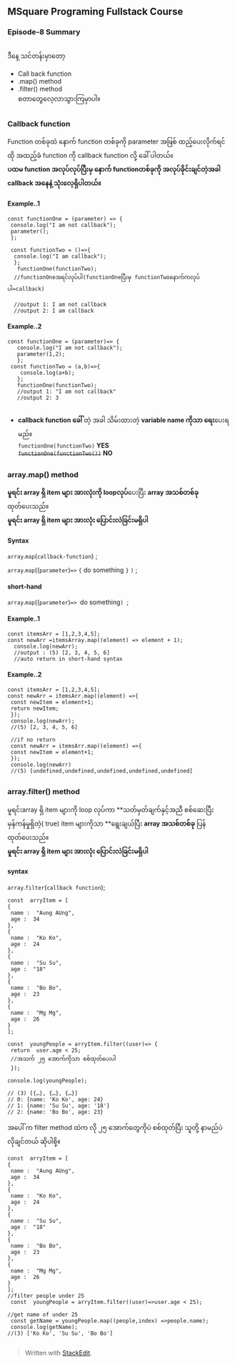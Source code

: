 ﻿## MSquare Programing Fullstack Course
### Episode-8 Summary
##
ဒီနေ့ သင်တန်းမှာတော့ <br>

 - Call back function
 - .map() method
 - .filter() method 
 <br> စတာတွေလေ့လာသွားကြမှာပါ။
 ##
 ### Callback function
 Function တစ်ခုထဲ နောက် function တစ်ခုကို parameter အဖြစ် ထည့်ပေးလိုက်ရင် ထို အထည့်ခံ function ကို callback function လို့ ခေါ် ပါတယ်။<br>
 **ပထမ function အလုပ်လုပ်ပြီးမှ နောက် functionတစ်ခုကို အလုပ်ခိုင်းချင်တဲ့အခါ callback အနေနဲ့ သုံးလေ့ရှိပါတယ်။**
 
 #### Example..1
 

    const functionOne = (parameter) => {
     console.log("I am not callback");
     parameter();
     };
     
     const functionTwo = ()=>{
      console.log("I am callback");
      };
       functionOne(functionTwo);
      //functionOneအရင်လုပ်ပါ(functionOneပြီးမှ functionTwoနောက်ကလုပ်ပါ=callback)
      
      //output 1: I am not callback
      //output 2: I am callback
#### Example..2

    const functionOne = (parameter)=> { 
       console.log("I am not callback");
       parameter(1,2); 
       }; 
     const functionTwo = (a,b)=>{ 
        console.log(a+b); 
       }; 
       functionOne(functionTwo);
       //output 1: "I am not callback"
       //output 2: 3

##

 - **callback function  ခေါ်** တဲ့ အခါ  သိမ်းထားတဲ့ **variable name ကိုသာ ရေး**ပေးရမည်။<br>
 `functionOne(functionTwo)` **YES**<br>
 ~~`functionOne(functionTwo())`~~ **NO**
##
### array.map() method
**မူရင်း array ရှိ item များ အားလုံးကို loopလုပ်**ပေးပြီး **array အသစ်တစ်ခု** ထုတ်ပေးသည်။<br>**မူရင်း array ရှိ item များ အားလုံး ပြောင်းလဲခြင်းမရှိပါ**
#### Syntax
`array`.`map`(`callback-function`) ;<br>

`array`.`map`((`parameter`)`=>` `{`
do something
`}` 
`)` ;<br>
#### short-hand
`array`.`map`((`parameter`)`=> `do something`) `;<br>
#### Example..1

    const itemsArr = [1,2,3,4,5];
    const newArr =itemsArray.map((element) => element + 1);
      console.log(newArr);
      //output : (5) [2, 3, 4, 5, 6]
      //auto return in short-hand syntax
#### Example..2

    const itemsArr = [1,2,3,4,5];
    const newArr = itemsArr.map((element) =>{
     const newItem = element+1;
     return newItem;
     });
     console.log(newArr);
     //(5) [2, 3, 4, 5, 6]
     
     //if no return
     const newArr = itemsArr.map((element) =>{
     const newItem = element+1;
     });
     console.log(newArr)
     //(5) [undefined,undefined,undefined,undefined,undefined]
     
 ##
 ### array.filter() method
 မူရင်းarray ရှိ item များကို loop လုပ်ကာ **သတ်မှတ်ချက်နှင့်အညီ စစ်ဆေးပြီး မှန်ကန်မှုရှိတဲ့( true) item များကိုသာ ‌**ရွေးချယ်ပြီး **array  အသစ်တစ်ခု** ပြန်ထုတ်ပေးသည်။<br>**မူရင်း array ရှိ item များ အားလုံး ပြောင်းလဲခြင်းမရှိပါ**
 #### syntax
 `array`.`filter`(`callback function`);

```
const  arryItem = [
{
 name :  "Aung AUng",
 age :  34
},
{
 name :  "Ko Ko",
 age :  24
},
{
 name :  "Su Su",
 age :  "18"
},
{
 name :  "Bo Bo",
 age :  23
},
{
 name :  "Mg Mg",
 age :  26
}
];

const  youngPeople = arryItem.filter((user)=> {
 return  user.age < 25;
 //အသက် ၂၅ အောက်ကိုသာ ‌စစ်ထုတ်ပေးပါ
 });

console.log(youngPeople);

// (3) [{…}, {…}, {…}]
// 0: {name: 'Ko Ko', age: 24}
// 1: {name: 'Su Su', age: '18'}
// 2: {name: 'Bo Bo', age: 23}
```

အပေါ် က filter method ထဲက လို ၂၅ အောက်တွေကိုပဲ စစ်ထုတ်ပြီး သူတို့ နာမည်ပဲ လိုချင်တယ် ဆိုပါစို့။
```
const  arryItem = [
{
 name :  "Aung AUng",
 age :  34
},
{
 name :  "Ko Ko",
 age :  24
},
{
 name :  "Su Su",
 age :  "18"
},
{
 name :  "Bo Bo",
 age :  23
},
{
 name :  "Mg Mg",
 age :  26
}
];
//filter people under 25
 const  youngPeople = arryItem.filter((user)=>user.age < 25);

//get name of under 25
 const getName = youngPeople.map((people,index) =>people.name);
 console.log(getName);
//(3) ['Ko Ko', 'Su Su', 'Bo Bo']


```

 
> Written with [StackEdit](https://stackedit.io/).
